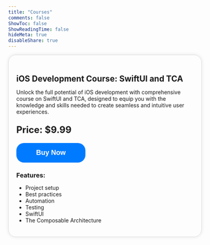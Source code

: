 ```yaml
---
title: "Courses"
comments: false
ShowToc: false
ShowReadingTime: false
hideMeta: true
disableShare: true
---
```


<div class="course-container">
    <div class="course-column">
        <h2>iOS Development Course: SwiftUI and TCA</h2>
        <p>Unlock the full potential of iOS development with comprehensive course on SwiftUI and TCA, designed to equip you with the knowledge and skills needed to create seamless and intuitive user experiences.</p>
        <div class="price">
        <p>Price: $9.99</p>
        </div>
        <button class="buy-now-btn" onclick="redirectToThankYouPage()">Buy Now</button>
        <h3>Features:</h3>
        <ul>
            <li>Project setup</li>
            <li>Best practices</li>
            <li>Automation</li>
            <li>Testing</li>
            <li>SwiftUI</li>
            <li>The Composable Architecture</li>
        </ul>        
    </div>    
</div>

<script>
function redirectToThankYouPage() {
    var currentUrl = window.location.href;    
    var updatedUrl = currentUrl.replace("/courses", ""); 
    window.location.href = updatedUrl + "thank-you";
}
</script>

<style>
.course-container {
    display: flex;
    flex-wrap: wrap;
    justify-content: center;
}

.course-column {
    width: 100%;        
    border: 1px solid #ddd;
    border-radius: 20px;
    padding: 20px;
    transition: transform 0.3s ease-in-out;
    margin-bottom: 20px;
    box-shadow: 0 0 10px rgba(0, 0, 0, 0.1); /* Add box-shadow */
}

.course-column:hover {
    transform: translateY(-5px);
    box-shadow: 0 0 10px rgba(0, 0, 0, 0.1); /* Add box-shadow */
}

.price {
    font-size: 24px;
    font-weight: bold;    
    margin-bottom: 0; /* Adjust margin */
}

h2 {
    margin-bottom: 10px;
}

h3 {
    margin-bottom: 5px;
}

p {
    margin-bottom: 20px;
}

.buy-now-btn {
    background-color: #007bff;
    border: none;
    color: white;
    padding: 15px 20px;
    width: 180px; /* Adjusted width for a slightly wider button */ 
    text-align: center;
    text-decoration: none;
    display: inline-block;
    font-size: 18px;
    font-weight: bold;   
    border-radius: 20px;
    cursor: pointer;
    transition: background-color 0.3s;
}

.buy-now-btn:hover {
    background-color: #0056b3;
}

 /* Light mode */
        body.light-mode {
            background-color: #f4f4f4;
            color: #333;
        }
        /* Dark mode */
        body.dark-mode {
            background-color: #333;
            color: #f4f4f4;
        }

</style>
